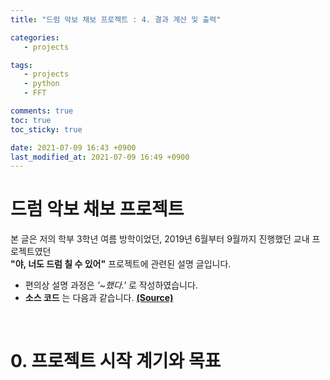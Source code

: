 ```yaml
---
title: "드럼 악보 채보 프로젝트 : 4. 결과 계산 및 출력"

categories:
   - projects

tags:
   - projects
   - python
   - FFT

comments: true
toc: true
toc_sticky: true

date: 2021-07-09 16:43 +0900
last_modified_at: 2021-07-09 16:49 +0900
---
```


# 드럼 악보 채보 프로젝트
본 글은 저의 학부 3학년 여름 방학이었던, 2019년 6월부터 9월까지 진행했던 교내 프로젝트였던<br/>
__"야, 너도 드럼 칠 수 있어"__ 프로젝트에 관련된 설명 글입니다.<br/>

* 편의상 설명 과정은 _'~했다.'_ 로 작성하였습니다.
* __소스 코드__ 는 다음과 같습니다. [__(Source)__](https://github.com/bye0nys/drum-final)

<br/>

# 0. 프로젝트 시작 계기와 목표
